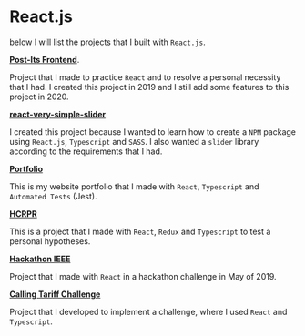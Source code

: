 # React.js

below I will list the projects that I built with `React.js`.

[**Post-Its Frontend**](https://github.com/arielalvesdutra/post-it-frontend).

Project that I made to practice `React` and to resolve a personal necessity that I had. I created this project in 2019 and I still add some features to this project in 2020.


[**react-very-simple-slider**](https://github.com/arielalvesdutra/react-very-simple-slider)

I created this project because I wanted to learn how to create a `NPM` package using `React.js`, `Typescript` and `SASS`. I also wanted a `slider` library according to the requirements that I had. 

[**Portfolio**](https://github.com/arielalvesdutra/arielalvesdutra.github.io)

This is my website portfolio that I made with `React`, `Typescript` and `Automated Tests` (Jest).

[**HCRPR**](https://github.com/arielalvesdutra/hcrpr-frontend)

This is a project that I made with `React`, `Redux` and `Typescript` to test a personal hypotheses.

[**Hackathon IEEE**](https://github.com/arielalvesdutra/hackathon-ieee-frontend)

Project that I made with `React` in a hackathon challenge in May of 2019.

[**Calling Tariff Challenge**](https://github.com/arielalvesdutra/calling-tariff-challenge-frontend)

Project that I developed to implement a challenge, where I used `React` and `Typescript`.
